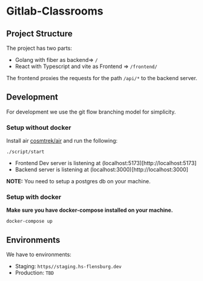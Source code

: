 # Gitlab-Classrooms

## Project Structure 

The project has two parts:

- Golang with fiber as backend=> `/`
- React with Typescript and vite as Frontend => `/frontend/`

The frontend proxies the requests for the path `/api/*` to the backend server.

## Development

For development we use the git flow branching model for simplicity. 

### Setup without docker

Install air [cosmtrek/air](https://github.com/cosmtrek/air) and run the following:

```
./script/start
```

- Frontend Dev server is listening at (localhost:5173)[http://localhost:5173]
- Backend server is listening at (localhost:3000)[http://localhost:3000]

**NOTE:** You need to setup a postgres db on your machine.

### Setup with docker

**Make sure you have docker-compose installed on your machine.**

```
docker-compose up
```

## Environments

We have to environments:

- Staging: `https//staging.hs-flensburg.dev`
- Production: `TBD`
